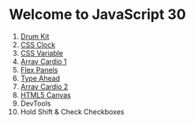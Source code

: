 # Welcome to JavaScript 30

1.  [Drum Kit](https://chengyuu.github.io/javascript30/javascript30-1/javascript30-1.html)
2.  [CSS Clock](https://chengyuu.github.io/javascript30/javascript30-2/javascript30-2.html)
3.  [CSS Variable](https://chengyuu.github.io/javascript30/javascript30-3/javascript30-3.html)
4.  [Array Cardio 1](https://chengyuu.github.io/javascript30/javascript30-4/javascript30-4.html)
5.  [Flex Panels](https://chengyuu.github.io/javascript30/javascript30-5/javascript30-5.html)
6.  [Type Ahead](https://chengyuu.github.io/javascript30/javascript30-6/javascript30-6.html)
7.  [Array Cardio 2](https://chengyuu.github.io/javascript30/javascript30-7/javascript30-7.html)
8.  [HTML5 Canvas](https://chengyuu.github.io/javascript30/javascript30-8/javascript30-8.html)
9.  DevTools
10.  Hold Shift & Check Checkboxes

